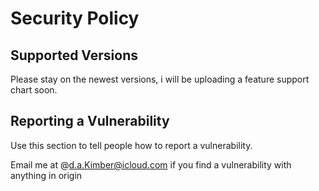# Security Policy

## Supported Versions

Please stay on the newest versions, i will be uploading a feature support chart soon.

## Reporting a Vulnerability

Use this section to tell people how to report a vulnerability.

Email me at @d.a.Kimber@icloud.com if you find a vulnerability with anything in origin
